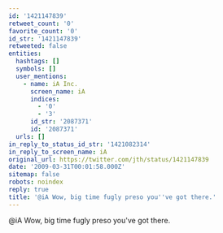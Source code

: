 ```yaml
---
id: '1421147839'
retweet_count: '0'
favorite_count: '0'
id_str: '1421147839'
retweeted: false
entities:
  hashtags: []
  symbols: []
  user_mentions:
    - name: iA Inc.
      screen_name: iA
      indices:
        - '0'
        - '3'
      id_str: '2087371'
      id: '2087371'
  urls: []
in_reply_to_status_id_str: '1421082314'
in_reply_to_screen_name: iA
original_url: https://twitter.com/jth/status/1421147839
date: '2009-03-31T00:01:58.000Z'
sitemap: false
robots: noindex
reply: true
title: '@iA Wow, big time fugly preso you''ve got there.'
---
```


@iA Wow, big time fugly preso you've got there.
